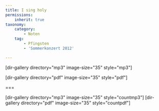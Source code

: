 ```yaml
---
title: I sing holy
permissions:
    inherit: true
taxonomy:
    category:
        - Noten
    tag: 
        - Pfingsten
        - 'Sommerkonzert 2012'

---
```


[dir-gallery directory="mp3" image-size="35" style="mp3"]

[dir-gallery directory="pdf" image-size="35" style="pdf"]

===

[dir-gallery directory="mp3" image-size="35" style="countmp3"]
[dir-gallery directory="pdf" image-size="35" style="countpdf"]
